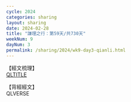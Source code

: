 ```yaml
---
cycle: 2024
categories: sharing
layout: sharing
date: 2024-02-28
title: "謙理之行：第59天/共730天"
weekNum: 9
dayNum: 3
permalink: /sharing/2024/wk9-day3-qianli.html
---
```

【經文梳理】  
[QLTITLE](QLLINK)

【背經經文】  
QLVERSE
